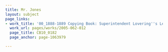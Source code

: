 ```yaml
---
title: Mr. Jones
layout: subject
page_links:
- work_title: '00_1888-1889 Copying Book: Superintendent Lovering''s Letters, 2005.062.012     '
  work_url: pages/works/2005-062-012
  page_title: CB10_0182
  page_anchor: page-1063979

---
```

